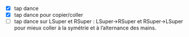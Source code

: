 
- [X] tap dance
- [X] tap dance pour copier/coller
- [ ] tap dance sur LSuper et RSuper : LSuper→RSuper et RSuper→LSuper pour mieux coller à la symétrie et à l’alternance des mains.
